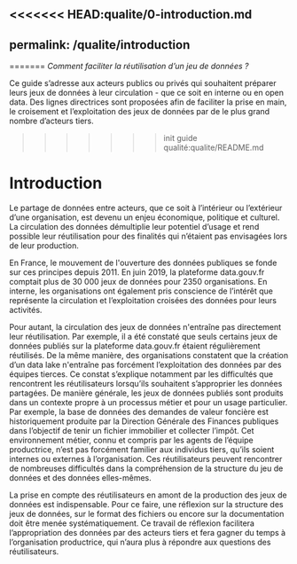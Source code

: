 <<<<<<< HEAD:qualite/0-introduction.md
---
permalink: /qualite/introduction
---
=======
_Comment faciliter la réutilisation d’un jeu de données ?_

Ce guide s’adresse aux acteurs publics ou privés qui souhaitent préparer leurs jeux de données à leur circulation - que ce soit en interne ou en open data. Des lignes directrices sont proposées afin de faciliter la prise en main, le croisement et l’exploitation des jeux de données par de le plus grand nombre d’acteurs tiers.
>>>>>>> init guide qualité:qualite/README.md

# Introduction

Le partage de données entre acteurs, que ce soit à l’intérieur ou l’extérieur d’une organisation, est devenu un enjeu économique, politique et culturel.  La circulation des données démultiplie leur potentiel d’usage et rend possible leur réutilisation pour des finalités qui n’étaient pas envisagées lors de leur production.

En France, le mouvement de l'ouverture des données publiques se fonde sur ces principes depuis 2011. En juin 2019, la plateforme data.gouv.fr comptait plus de 30 000 jeux de données pour 2350 organisations.  En interne, les organisations ont également pris conscience de l’intérêt que représente la circulation et l’exploitation croisées des données pour leurs activités.

Pour autant, la circulation des jeux de données n'entraîne pas directement leur réutilisation. Par exemple, il a été constaté que seuls certains jeux de données publiés sur la plateforme data.gouv.fr étaient régulièrement réutilisés. De la même manière, des organisations constatent que la création d’un data lake n'entraîne pas forcément l’exploitation des données par des équipes tierces. Ce constat s’explique notamment par les difficultés que rencontrent les réutilisateurs lorsqu’ils souhaitent s’approprier les données partagées. De manière générale, les jeux de données publiés sont produits dans un contexte propre à un processus métier et pour un usage particulier. Par exemple, la base de données des demandes de valeur foncière est historiquement produite par la Direction Générale des Finances publiques dans l’objectif de tenir un fichier immobilier et collecter l’impôt. Cet environnement métier, connu et compris par les agents de l’équipe productrice, n’est pas forcément familier aux individus tiers, qu’ils soient internes ou externes à l’organisation. Ces réutilisateurs peuvent rencontrer de nombreuses difficultés dans la compréhension de la structure du jeu de données et des données elles-mêmes.

La prise en compte des réutilisateurs en amont de la production des jeux de données est indispensable. Pour ce faire, une réflexion sur la structure des jeux de données, sur le format des fichiers ou encore sur la documentation doit être menée systématiquement. Ce travail de réflexion facilitera l’appropriation des données par des acteurs tiers et fera gagner du temps à l’organisation productrice, qui n’aura plus à répondre aux questions des réutilisateurs.
